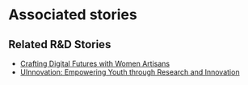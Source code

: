 # Associated stories

<!-- !!DO NOT REMOVE!! start autogenerated hyperlinks -->
## Related R&D Stories
- [Crafting Digital Futures with Women Artisans](/stories/?doc=Explorers_GHA)
- [UInnovation: Empowering Youth through Research and Innovation](/stories/?doc=Explorers_TGO)
<!-- !!DO NOT REMOVE!! end autogenerated hyperlinks -->